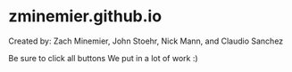 # zminemier.github.io
Created by: Zach Minemier, John Stoehr, Nick Mann, and Claudio Sanchez

Be sure to click all buttons 
We put in a lot of work :)